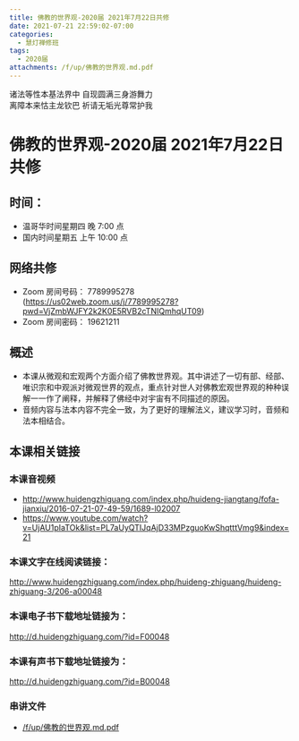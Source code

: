 ```yaml
---
title: 佛教的世界观-2020届 2021年7月22日共修
date: 2021-07-21 22:59:02-07:00
categories:
  - 慧灯禅修班
tags:
  - 2020届
attachments: /f/up/佛教的世界观.md.pdf
---
```

诸法等性本基法界中 自现圆满三身游舞力  
离障本来怙主龙钦巴 祈请无垢光尊常护我

# 佛教的世界观-2020届 2021年7月22日共修

## 时间：
  - 温哥华时间星期四 晚 7:00 点
  - 国内时间星期五 上午 10:00 点

## 网络共修
  - Zoom 房间号码： 7789995278 (<https://us02web.zoom.us/j/7789995278?pwd=VjZmbWJFY2k2K0E5RVB2cTNIQmhqUT09>)
  - Zoom 房间密码： 19621211

## 概述

- 本课从微观和宏观两个方面介绍了佛教世界观。其中讲述了一切有部、经部、唯识宗和中观派对微观世界的观点，重点针对世人对佛教宏观世界观的种种误解一一作了阐释，并解释了佛经中对宇宙有不同描述的原因。
- 音频内容与法本内容不完全一致，为了更好的理解法义，建议学习时，音频和法本相结合。

## 本课相关链接

### 本课音视频

- <http://www.huidengzhiguang.com/index.php/huideng-jiangtang/fofa-jianxiu/2016-07-21-07-49-59/1689-l02007>
- <https://www.youtube.com/watch?v=UjAU1pIaTOk&list=PL7aUyQTIJqAjD33MPzguoKwShqtttVmg9&index=21>

### 本课文字在线阅读链接：

<http://www.huidengzhiguang.com/index.php/huideng-zhiguang/huideng-zhiguang-3/206-a00048>

### 本课电子书下载地址链接为：

<http://d.huidengzhiguang.com/?id=F00048>

### 本课有声书下载地址链接为：

<http://d.huidengzhiguang.com/?id=B00048>

### 串讲文件

- [/f/up/佛教的世界观.md.pdf](https://hdvblob.blob.core.windows.net/hdv/f/up/佛教的世界观.md.pdf)
